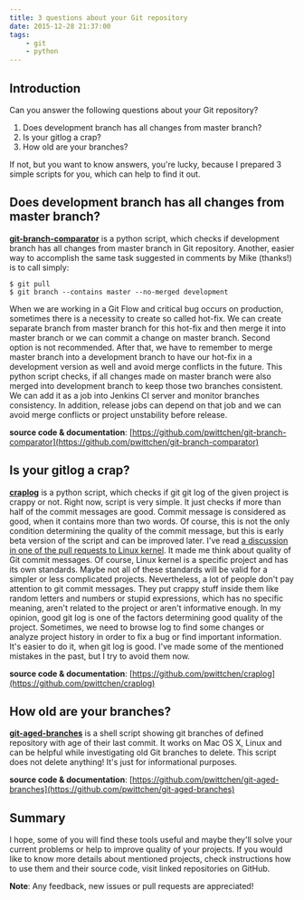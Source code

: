 ```yaml
---
title: 3 questions about your Git repository
date: 2015-12-28 21:37:00
tags:
	- git
	- python
---
```


Introduction
------------

Can you answer the following questions about your Git repository?

1.  Does development branch has all changes from master branch?
2.  Is your gitlog a crap?
3.  How old are your branches?

If not, but you want to know answers, you're lucky, because I prepared 3 simple scripts for you, which can help to find it out.

Does development branch has all changes from master branch?
-----------------------------------------------------------

**[git-branch-comparator](https://github.com/pwittchen/git-branch-comparator)** is a python script, which checks if development branch has all changes from master branch in Git repository. Another, easier way to accomplish the same task suggested in comments by Mike (thanks!) is to call simply:

```
$ git pull
$ git branch --contains master --no-merged development
```

When we are working in a Git Flow and critical bug occurs on production, sometimes there is a necessity to create so called hot-fix. We can create separate branch from master branch for this hot-fix and then merge it into master branch or we can commit a change on master branch. Second option is not recommended. After that, we have to remember to merge master branch into a development branch to have our hot-fix in a development version as well and avoid merge conflicts in the future. This python script checks, if all changes made on master branch were also merged into development branch to keep those two branches consistent. We can add it as a job into Jenkins CI server and monitor branches consistency. In addition, release jobs can depend on that job and we can avoid merge conflicts or project unstability before release. 

**source code & documentation**: [https://github.com/pwittchen/git-branch-comparator](https://github.com/pwittchen/git-branch-comparator)

Is your gitlog a crap?
----------------------

**[craplog](https://github.com/pwittchen/craplog)** is a python script, which checks if git git log of the given project is crappy or not. Right now, script is very simple. It just checks if more than half of the commit messages are good. Commit message is considered as good, when it contains more than two words. Of course, this is not the only condition determining the quality of the commit message, but this is early beta version of the script and can be improved later. I've read [a discussion in one of the pull requests to Linux kernel](https://github.com/torvalds/linux/pull/17). It made me think about quality of Git commit messages. Of course, Linux kernel is a specific project and has its own standards. Maybe not all of these standards will be valid for a simpler or less complicated projects. Nevertheless, a lot of people don't pay attention to git commit messages. They put crappy stuff inside them like random letters and numbers or stupid expressions, which has no specific meaning, aren't related to the project or aren't informative enough. In my opinion, good git log is one of the factors determining good quality of the project. Sometimes, we need to browse log to find some changes or analyze project history in order to fix a bug or find important information. It's easier to do it, when git log is good. I've made some of the mentioned mistakes in the past, but I try to avoid them now. 

**source code & documentation**: [https://github.com/pwittchen/craplog](https://github.com/pwittchen/craplog)

How old are your branches?
--------------------------

**[git-aged-branches](https://github.com/pwittchen/git-aged-branches)** is a shell script showing git branches of defined repository with age of their last commit. It works on Mac OS X, Linux and can be helpful while investigating old Git branches to delete. This script does not delete anything! It's just for informational purposes. 

**source code & documentation**: [https://github.com/pwittchen/git-aged-branches](https://github.com/pwittchen/git-aged-branches)

Summary
-------

I hope, some of you will find these tools useful and maybe they'll solve your current problems or help to improve quality of your projects. If you would like to know more details about mentioned projects, check instructions how to use them and their source code, visit linked repositories on GitHub. 

**Note**: Any feedback, new issues or pull requests are appreciated!
